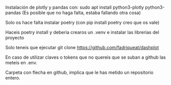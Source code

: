 Instalación de plotly y pandas con:
sudo apt install python3-plotly python3-pandas
(Es posible que no haga falta, estaba fallando otra cosa)


Solo os hace falta instalar poetry (con pip install poetry creo que os vale)

Haceis poetry install y deberia crearos un .venv e instalar las librerias del proyecto


Solo teneis que ejecutar git clone https://github.com/fadriqueat/dashplot


En caso de utilizar claves o tokens que no quereis que se suban a github las meteis en .env.


Carpeta con flecha en github, implica que le has metido un repositorio entero.
